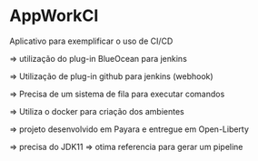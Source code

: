 # AppWorkCI
Aplicativo para exemplificar o uso de CI/CD

=> utilização do plug-in BlueOcean para jenkins

=> Utilização de plug-in github para jenkins (webhook)

=> Precisa de um sistema de fila para executar comandos

=> Utiliza o docker para criação dos ambientes

=> projeto desenvolvido em Payara e entregue em Open-Liberty

=> precisa do JDK11
=> otima referencia para gerar um pipeline
